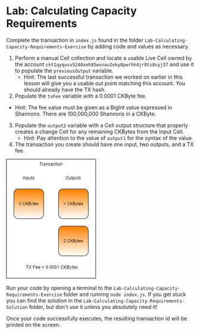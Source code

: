 # Lab: Calculating Capacity Requirements

Complete the transaction in `index.js` found in the folder `Lab-Calculating-Capacity-Requirements-Exercise` by adding code and values as necessary. 

1. Perform a manual Cell collection and locate a usable Live Cell owned by the account `ckt1qyqvsv5240xeh85wvnau2eky8pwrhh4jr8ts8vyj37` and use it to populate the `previousOutput` variable.
   * Hint: The last successful transaction we worked on earlier in this lesson will give you a usable out point matching this account. You should already have the TX hash.
2.  Populate the `txFee` variable with a 0.0001 CKByte fee.
   * Hint: The fee value must be given as a BigInt value expressed in Shannons. There are 100,000,000 Shannons in a CKByte.
3. Populate the `output2` variable with a Cell output structure that properly creates a change Cell for any remaining CKBytes from the Input Cell.
   * Hint: Pay attention to the value of `output1` for the syntax of the value.
4. The transaction you create should have one input, two outputs, and a TX fee.

![](../.gitbook/assets/lab-exercise-transaction.png)

Run your code by opening a terminal to the `Lab-Calculating-Capacity-Requirements-Exercise` folder and running `node index.js`. If you get stuck you can find the solution in the `Lab-Calculating-Capacity-Requirements-Solution` folder, but don't use it unless you absolutely need it!

Once your code successfully executes, the resulting transaction id will be printed on the screen.

